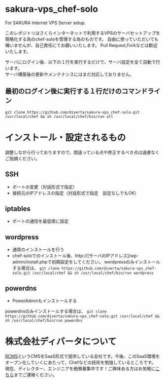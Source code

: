 sakura-vps_chef-solo
====================

For SAKURA Internet VPS Server setup.

このレポジトリはさくらインターネットで利用するVPSのサーバセットアップを簡略化する為のchef-soloを管理する為のものです。
自由に使っていただいても構いませんが、自己責任にてお願いいたします。
Pull Request,Forkなどは歓迎いたします。


サーバにログイン後、以下の１行を実行するだけで、サーバ設定を全て自動で行います。  
サーバ構築後の更新やメンテナンスにはまだ対応しておりません。

## 最初のログイン後に実行する１行だけのコマンドライン
`git clone https://github.com/diverta/sakura-vps_chef-solo.git /usr/local/chef && sh /usr/local/chef/bin/run all`



# インストール・設定されるもの
調整しながら行っておりますので、間違っている点や修正するべき点は遠慮なくご指摘ください。

## SSH
* ポートの変更（対話形式で指定）
* 接続元のIPアドレスの指定（対話形式で指定　設定なしでもOK）

## iptables
* ポートの通信を最低限に設定

## wordpress
* 通常のインストールを行う
* chef-soloでのインストール後、http://[サーバのIPアドレス]/wp-admin/install.phpで初期設定をしてください。
wordpressのみインストールする場合は、
`git clone https://github.com/diverta/sakura-vps_chef-solo.git /usr/local/chef && sh /usr/local/chef/bin/run wordpress`

## powerdns
* PowerAdminもインストールする

powerdnsのみインストールする場合は、
`git clone https://github.com/diverta/sakura-vps_chef-solo.git /usr/local/chef && sh /usr/local/chef/bin/run powerdns`


# 株式会社ディバータについて

[RCMS](http://www.r-cms.jp/)というCMSをSaaS形式で提供している会社です。今後、このSaaS環境をオープン化していくにあたって、Chefなどの技術を勉強しているところです。
現在、ディレクター、エンジニアを絶賛募集中です！ご興味ある方はお気軽に[こちら](mailto:saiyo@diverta.co.jp)までご連絡ください。

